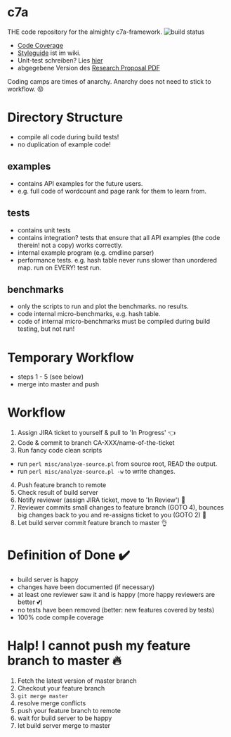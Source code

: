 # c7a

THE code repository for the almighty c7a-framework.
![build status](http://i10login.iti.kit.edu:8080/buildStatus/icon?job=c7a&build=15)

- <a href="http://i10login.iti.kit.edu/c7a-coverage/">Code Coverage</a>
- <a href="https://github.com/PdF14-MR/c7a/wiki/Styleguide">Styleguide</a> ist im wiki.
- Unit-test schreiben? Lies <a href="https://code.google.com/p/googletest/wiki/Primer#Simple_Tests">hier</a>
- abgegebene Version des <a href="https://github.com/PdF14-MR/research-proposal/blob/b08aed24d22bcf4837f87da10763f89ff3a46212/c7a-proposal-abgabe20150424.pdf">Research Proposal PDF</a>

Coding camps are times of anarchy. Anarchy does not need to stick to workflow. :rage:

# Directory Structure

- compile all code during build tests!
- no duplication of example code!

## examples
- contains API examples for the future users.
- e.g. full code of wordcount and page rank for them to learn from.

## tests
- contains unit tests
- contains integration? tests that ensure that all API examples (the code therein! not a copy) works correctly.
- internal example program (e.g. cmdline parser)
- performance tests. e.g. hash table never runs slower than unordered map. run on EVERY! test run.

## benchmarks
- only the scripts to run and plot the benchmarks. no results.
- code internal micro-benchmarks, e.g. hash table.
- code of internal micro-benchmarks must be compiled during build testing, but not run!

# Temporary Workflow
- steps 1 - 5 (see below)
- merge into master and push

# Workflow
1. Assign JIRA ticket to yourself & pull to 'In Progress' :point_left:
2. Code & commit to branch CA-XXX/name-of-the-ticket
3. Run fancy code clean scripts
  * run `perl misc/analyze-source.pl` from source root, READ the output.
  * run `perl misc/analyze-source.pl -w` to write changes.
4. Push feature branch to remote
5. Check result of build server
6. Notify reviewer (assign JIRA ticket, move to 'In Review') :eyes:
7. Reviewer commits small changes to feature branch (GOTO 4), bounces big changes back to you and re-assigns ticket to you (GOTO 2) :punch:
9. Let build server commit feature branch to master :ok_hand:

# Definition of Done :heavy_check_mark:
- build server is happy
- changes have been documented (if necessary)
- at least one reviewer saw it and is happy (more happy reviewers are better :two_hearts:)
- no tests have been removed (better: new features covered by tests)
- 100% code compile coverage

# Halp! I cannot push my feature branch to master :fire:
1. Fetch the latest version of master branch
2. Checkout your feature branch
3. ```git merge master```
4. resolve merge conflicts
5. push your feature branch to remote
6. wait for build server to be happy
7. let build server merge to master
